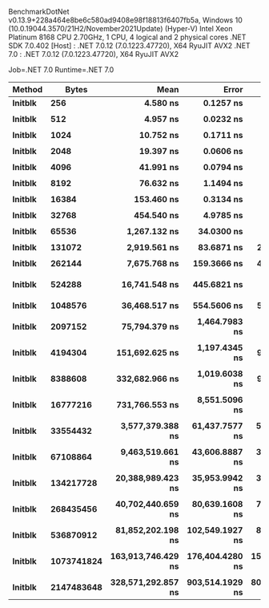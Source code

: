 
BenchmarkDotNet v0.13.9+228a464e8be6c580ad9408e98f18813f6407fb5a, Windows 10 (10.0.19044.3570/21H2/November2021Update) (Hyper-V)
Intel Xeon Platinum 8168 CPU 2.70GHz, 1 CPU, 4 logical and 2 physical cores
.NET SDK 7.0.402
  [Host]   : .NET 7.0.12 (7.0.1223.47720), X64 RyuJIT AVX2
  .NET 7.0 : .NET 7.0.12 (7.0.1223.47720), X64 RyuJIT AVX2

Job=.NET 7.0  Runtime=.NET 7.0  

 Method  | Bytes      | Mean               | Error           | StdDev          | Min                | Max                | Ratio |
-------- |----------- |-------------------:|----------------:|----------------:|-------------------:|-------------------:|------:|
 **Initblk** | **256**        |           **4.580 ns** |       **0.1257 ns** |       **0.2510 ns** |           **4.323 ns** |           **5.462 ns** |  **1.00** |
         |            |                    |                 |                 |                    |                    |       |
 **Initblk** | **512**        |           **4.957 ns** |       **0.0232 ns** |       **0.0194 ns** |           **4.924 ns** |           **5.001 ns** |  **1.00** |
         |            |                    |                 |                 |                    |                    |       |
 **Initblk** | **1024**       |          **10.752 ns** |       **0.1711 ns** |       **0.1336 ns** |          **10.407 ns** |          **10.912 ns** |  **1.00** |
         |            |                    |                 |                 |                    |                    |       |
 **Initblk** | **2048**       |          **19.397 ns** |       **0.0606 ns** |       **0.0506 ns** |          **19.326 ns** |          **19.505 ns** |  **1.00** |
         |            |                    |                 |                 |                    |                    |       |
 **Initblk** | **4096**       |          **41.991 ns** |       **0.0794 ns** |       **0.0663 ns** |          **41.895 ns** |          **42.140 ns** |  **1.00** |
         |            |                    |                 |                 |                    |                    |       |
 **Initblk** | **8192**       |          **76.632 ns** |       **1.1494 ns** |       **1.0189 ns** |          **75.037 ns** |          **78.310 ns** |  **1.00** |
         |            |                    |                 |                 |                    |                    |       |
 **Initblk** | **16384**      |         **153.460 ns** |       **0.3134 ns** |       **0.2617 ns** |         **153.191 ns** |         **153.957 ns** |  **1.00** |
         |            |                    |                 |                 |                    |                    |       |
 **Initblk** | **32768**      |         **454.540 ns** |       **4.9785 ns** |       **4.6569 ns** |         **449.797 ns** |         **460.349 ns** |  **1.00** |
         |            |                    |                 |                 |                    |                    |       |
 **Initblk** | **65536**      |       **1,267.132 ns** |      **34.0300 ns** |      **97.6385 ns** |       **1,027.255 ns** |       **1,486.899 ns** |  **1.00** |
         |            |                    |                 |                 |                    |                    |       |
 **Initblk** | **131072**     |       **2,919.561 ns** |      **83.6871 ns** |     **238.7640 ns** |       **2,400.003 ns** |       **3,405.762 ns** |  **1.00** |
         |            |                    |                 |                 |                    |                    |       |
 **Initblk** | **262144**     |       **7,675.768 ns** |     **159.3666 ns** |     **459.8092 ns** |       **5,772.874 ns** |       **8,620.647 ns** |  **1.00** |
         |            |                    |                 |                 |                    |                    |       |
 **Initblk** | **524288**     |      **16,741.548 ns** |     **445.6821 ns** |   **1,307.1085 ns** |      **10,039.816 ns** |      **18,536.700 ns** |  **1.00** |
         |            |                    |                 |                 |                    |                    |       |
 **Initblk** | **1048576**    |      **36,468.517 ns** |     **554.5606 ns** |     **518.7363 ns** |      **35,315.381 ns** |      **37,369.672 ns** |  **1.00** |
         |            |                    |                 |                 |                    |                    |       |
 **Initblk** | **2097152**    |      **75,794.379 ns** |   **1,464.7983 ns** |   **1,743.7381 ns** |      **71,121.356 ns** |      **78,341.217 ns** |  **1.00** |
         |            |                    |                 |                 |                    |                    |       |
 **Initblk** | **4194304**    |     **151,692.625 ns** |   **1,197.4345 ns** |     **999.9120 ns** |     **149,533.569 ns** |     **153,598.584 ns** |  **1.00** |
         |            |                    |                 |                 |                    |                    |       |
 **Initblk** | **8388608**    |     **332,682.966 ns** |   **1,019.6038 ns** |     **903.8522 ns** |     **331,709.009 ns** |     **334,387.671 ns** |  **1.00** |
         |            |                    |                 |                 |                    |                    |       |
 **Initblk** | **16777216**   |     **731,766.553 ns** |   **8,551.5096 ns** |   **7,999.0873 ns** |     **717,632.471 ns** |     **743,889.795 ns** |  **1.00** |
         |            |                    |                 |                 |                    |                    |       |
 **Initblk** | **33554432**   |   **3,577,379.388 ns** |  **61,437.7577 ns** |  **57,468.9167 ns** |   **3,493,455.273 ns** |   **3,701,909.180 ns** |  **1.00** |
         |            |                    |                 |                 |                    |                    |       |
 **Initblk** | **67108864**   |   **9,463,519.661 ns** |  **43,606.8887 ns** |  **34,045.3904 ns** |   **9,414,459.375 ns** |   **9,520,207.812 ns** |  **1.00** |
         |            |                    |                 |                 |                    |                    |       |
 **Initblk** | **134217728**  |  **20,388,989.423 ns** |  **35,953.9942 ns** |  **30,023.2135 ns** |  **20,348,465.625 ns** |  **20,451,462.500 ns** |  **1.00** |
         |            |                    |                 |                 |                    |                    |       |
 **Initblk** | **268435456**  |  **40,702,440.659 ns** |  **80,639.1608 ns** |  **71,484.5156 ns** |  **40,603,192.308 ns** |  **40,870,000.000 ns** |  **1.00** |
         |            |                    |                 |                 |                    |                    |       |
 **Initblk** | **536870912**  |  **81,852,202.198 ns** | **102,549.1927 ns** |  **85,633.2204 ns** |  **81,720,800.000 ns** |  **81,971,328.571 ns** |  **1.00** |
         |            |                    |                 |                 |                    |                    |       |
 **Initblk** | **1073741824** | **163,913,746.429 ns** | **176,404.4280 ns** | **156,377.9307 ns** | **163,622,550.000 ns** | **164,194,925.000 ns** |  **1.00** |
         |            |                    |                 |                 |                    |                    |       |
 **Initblk** | **2147483648** | **328,571,292.857 ns** | **903,514.1929 ns** | **800,941.7982 ns** | **327,451,350.000 ns** | **330,418,050.000 ns** |  **1.00** |
